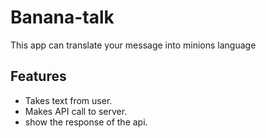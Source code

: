 # Banana-talk
This app can translate your message into minions language


## Features
* Takes text from user.
* Makes API call to server.
* show the response of the api.
